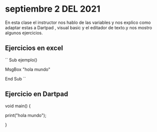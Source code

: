 # septiembre 2 DEL 2021

 En esta clase el instructor  nos hablo  de las variables y nos
 explico como adaptar estas a Dartpad , visual basic y
 el editador de texto.y nos mostro algunos ejercicios.

## Ejercicios en excel

´´
Sub ejemplo()

  MsgBox "hola mundo"

End Sub
´´

## Ejercicio en Dartpad


void main() {

  print("hola mundo");

}
